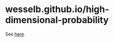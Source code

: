# wesselb.github.io/high-dimensional-probability

See [here](https://wesselb.github.io/high-dimensional-probability).

